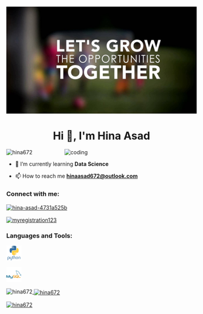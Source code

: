 ![logo](https://github.com/hina672/hina672/blob/main/maxresdefault.jpg)
<h1 align="center">Hi 👋, I'm Hina Asad</h1>
<img align="right" alt="coding"width="350"src="https://media4.giphy.com/media/HscDLzkO8EOTmgkhQP/giphy.gif?cid=ecf05e47s445gxy43dz5c33z1hz0vzaojprywu34qpiban8t&rid=giphy.gif&ct=g">

<p align="left"> <img src="https://komarev.com/ghpvc/?username=hina672&label=Profile%20views&color=0e75b6&style=flat" alt="hina672" /> </p>


- 🌱 I’m currently learning **Data Science**

- 📫 How to reach me **hinaasad672@outlook.com**

<h3 align="left">Connect with me:</h3>
<p align="left">
<a href="https://linkedin.com/in/hina-asad-4731a525b" target="blank"><img align="center" src="https://raw.githubusercontent.com/rahuldkjain/github-profile-readme-generator/master/src/images/icons/Social/linked-in-alt.svg" alt="hina-asad-4731a525b" height="30" width="40" /></a>
</p>
<p align="left">
<a href="https://www.kaggle.com/myregistration123" target="blank"><img align="center" src="https://raw.githubusercontent.com/rahuldkjain/github-profile-readme-generator/master/src/images/icons/Social/kaggle-in-alt.svg" alt="myregistration123" height="30" width="40" /></a>
</p>

</p>

<h3 align="left">Languages and Tools:</h3>
<p align="left"> <a href="https://www.python.com/" target="_blank" rel="noreferrer"> <img src="https://raw.githubusercontent.com/devicons/devicon/master/icons/python/python-original-wordmark.svg" alt="python" width="40" height="40"/> </a> </p>
<p align="left"> <a href="https://www.mysql.com/" target="_blank" rel="noreferrer"> <img src="https://raw.githubusercontent.com/devicons/devicon/master/icons/mysql/mysql-original-wordmark.svg" alt="mysql" width="40" height="40"/>



<p><img align="left" src="https://github-readme-stats.vercel.app/api/top-langs?username=hina672&show_icons=true&locale=en&layout=compact" alt="hina672" /></p>

<p>&nbsp;<img align="center" src="https://github-readme-stats.vercel.app/api?username=hina672&show_icons=true&locale=en" alt="hina672" /></p>

<p><img align="center" src="https://github-readme-streak-stats.herokuapp.com/?user=hina672&" alt="hina672" /></p>
